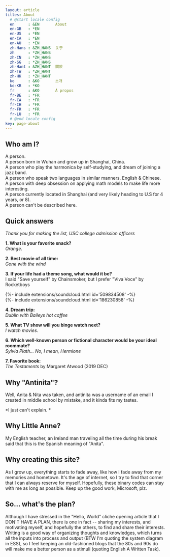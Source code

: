 ```yaml
---
layout: article
titles: About
  # @start locale config
  en      : &EN       About
  en-GB   : *EN
  en-US   : *EN
  en-CA   : *EN
  en-AU   : *EN
  zh-Hans : &ZH_HANS  关于
  zh      : *ZH_HANS
  zh-CN   : *ZH_HANS
  zh-SG   : *ZH_HANS
  zh-Hant : &ZH_HANT  關於
  zh-TW   : *ZH_HANT
  zh-HK   : *ZH_HANT
  ko      : &KO       소개
  ko-KR   : *KO
  fr      : &KO       À propos
  fr-BE   : *FR
  fr-CA   : *FR
  fr-CH   : *FR
  fr-FR   : *FR
  fr-LU   : *FR
  # @end locale config
key: page-about
---
```


## Who am I?



A person.  
A person born in Wuhan and grow up in Shanghai, China.  
A person who play the harmonica by self-studying, and dream of joining a jazz band.  
A person who speak two languages in similar manners. English & Chinese.  
A person with deep obsession on applying math models to make life more interesting.  
A person currently located in Shanghai (and very likely heading to U.S for 4 years, or 8).  
A person can't be described here.  

## Quick answers 

*Thank you for making the list, USC college admission officers*

**1. What is your favorite snack?**     
*Orange.*  

**2. Best movie of all time:**   
*Gone with the wind*  

**3. If your life had a theme song, what would it be?**    
I said "Save yourself" by Chainsmoker, but I prefer "Viva Voce" by Rocketboys  
<div>{%- include extensions/soundcloud.html id='509834508' -%}</div>
<div>{%- include extensions/soundcloud.html id='186230858' -%}</div>

**4. Dream trip:**   
*Dublin with Baileys hot coffee*

**5. What TV show will you binge watch next?**     
*I watch movies.*

**6. Which well-known person or fictional character would be your ideal roommate?**      
*Sylvia Plath... No, I mean, Hermione* 

**7. Favorite book:**   
*The Testaments* by Margaret Atwood (2019 DEC)

## Why "Antinita"?
Well, Anita & Nita was taken, and antinita was a username of an email I created in middle school by mistake, and it kinda fits my tastes. 

*I just can't explain. *

## Why Little Anne?
My English teacher, an Ireland man traveling all the time during his break said that this is the Spanish meaning of "Anita".

## Why creating this site?
As I grow up, everything starts to fade away, like how I fade away from my memories and hometown. It's the age of internet, so I try to find that corner that I can always reserve for myself. Hopefully, these binary codes can stay with me as long as possible. Keep up the good work, Microsoft, plz.

## So... what's the plan?
Although I have stressed in the "Hello, World" cliche opening article that I DON'T HAVE A PLAN, there is one in fact -- sharing my interests, and motivating myself, and hopefully the others, to find and share their interests. Writing is a good way of organizing thoughts and knowledges, which turns all the inputs into process and output (BTW I'm quoting the system diagram in ESS), so I feel keeping an old-fashioned blogs that the 80s and 90s do will make me a better person as a stimuli (quoting English A Written Task). 

